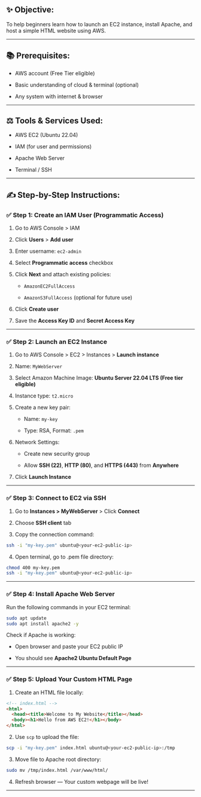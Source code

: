## ✨ Objective:

To help beginners learn how to launch an EC2 instance, install Apache, and host a simple HTML website using AWS.

---

## 📚 Prerequisites:

- AWS account (Free Tier eligible)
    
- Basic understanding of cloud & terminal (optional)
    
- Any system with internet & browser
    

---

## ⚖️ Tools & Services Used:

- AWS EC2 (Ubuntu 22.04)
    
- IAM (for user and permissions)
    
- Apache Web Server
    
- Terminal / SSH
    

---

## ✍️ Step-by-Step Instructions:

### ✅ Step 1: Create an IAM User (Programmatic Access)

1. Go to AWS Console > IAM
    
2. Click **Users** > **Add user**
    
3. Enter username: `ec2-admin`
    
4. Select **Programmatic access** checkbox
    
5. Click **Next** and attach existing policies:
    
    - `AmazonEC2FullAccess`
        
    - `AmazonS3FullAccess` (optional for future use)
        
6. Click **Create user**
    
7. Save the **Access Key ID** and **Secret Access Key**
    

---

### ✅ Step 2: Launch an EC2 Instance

1. Go to AWS Console > EC2 > Instances > **Launch instance**
    
2. Name: `MyWebServer`
    
3. Select Amazon Machine Image: **Ubuntu Server 22.04 LTS (Free tier eligible)**
    
4. Instance type: `t2.micro`
    
5. Create a new key pair:
    
    - Name: `my-key`
        
    - Type: RSA, Format: `.pem`
        
6. Network Settings:
    
    - Create new security group
        
    - Allow **SSH (22)**, **HTTP (80)**, and **HTTPS (443)** from **Anywhere**
        
7. Click **Launch Instance**
    

---

### ✅ Step 3: Connect to EC2 via SSH

1. Go to **Instances > MyWebServer** > Click **Connect**
    
2. Choose **SSH client** tab
    
3. Copy the connection command:
    

```bash
ssh -i "my-key.pem" ubuntu@<your-ec2-public-ip>
```

4. Open terminal, go to .pem file directory:
    

```bash
chmod 400 my-key.pem
ssh -i "my-key.pem" ubuntu@<your-ec2-public-ip>
```

---

### ✅ Step 4: Install Apache Web Server

Run the following commands in your EC2 terminal:

```bash
sudo apt update
sudo apt install apache2 -y
```

Check if Apache is working:

- Open browser and paste your EC2 public IP
    
- You should see **Apache2 Ubuntu Default Page**
    

---

### ✅ Step 5: Upload Your Custom HTML Page

1. Create an HTML file locally:
    

```html
<!-- index.html -->
<html>
  <head><title>Welcome to My Website</title></head>
  <body><h1>Hello from AWS EC2!</h1></body>
</html>
```

2. Use `scp` to upload the file:
    

```bash
scp -i "my-key.pem" index.html ubuntu@<your-ec2-public-ip>:/tmp
```

3. Move file to Apache root directory:
    

```bash
sudo mv /tmp/index.html /var/www/html/
```

4. Refresh browser — Your custom webpage will be live!
    

---

